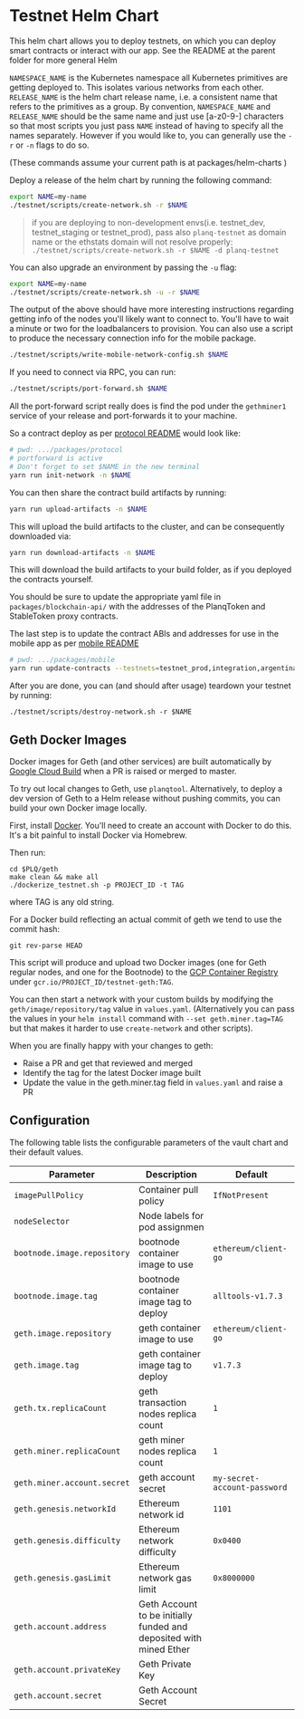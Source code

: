 # Testnet Helm Chart

This helm chart allows you to deploy testnets, on which you can deploy smart contracts or interact with our app. See the README at the parent folder for more general Helm

`NAMESPACE_NAME` is the Kubernetes namespace all Kubernetes primitives are getting deployed to. This isolates various networks from each other. `RELEASE_NAME` is the helm chart release name, i.e. a consistent name that refers to the primitives as a group. By convention, `NAMESPACE_NAME` and `RELEASE_NAME` should be the same name and just use [a-z0-9\-] characters so that most scripts you just pass `NAME` instead of having to specify all the names separately. However if you would like to, you can generally use the `-r` or `-n` flags to do so.

(These commands assume your current path is at packages/helm-charts )

Deploy a release of the helm chart by running the following command:

```bash
export NAME=my-name
./testnet/scripts/create-network.sh -r $NAME
```

> if you are deploying to non-development envs(i.e. testnet_dev, testnet_staging or testnet_prod), pass also `planq-testnet` as domain name
> or the ethstats domain will not resolve properly: `./testnet/scripts/create-network.sh -r $NAME -d planq-testnet`

You can also upgrade an environment by passing the `-u` flag:

```bash
export NAME=my-name
./testnet/scripts/create-network.sh -u -r $NAME
```

The output of the above should have more interesting instructions regarding getting info of the nodes you'll likely want to connect to. You'll have to wait a minute or two for the loadbalancers to provision. You can also use a script to produce the necessary connection info for the mobile package.

```bash
./testnet/scripts/write-mobile-network-config.sh $NAME
```

If you need to connect via RPC, you can run:

```bash
./testnet/scripts/port-forward.sh $NAME
```

All the port-forward script really does is find the pod under the `gethminer1` service of your release and port-forwards it to your machine.

So a contract deploy as per [protocol README](../../protocol/README.md) would look like:

```bash
# pwd: .../packages/protocol
# portforward is active
# Don't forget to set $NAME in the new terminal
yarn run init-network -n $NAME
```

You can then share the contract build artifacts by running:

```bash
yarn run upload-artifacts -n $NAME
```

This will upload the build artifacts to the cluster, and can be consequently downloaded via:

```bash
yarn run download-artifacts -n $NAME
```

This will download the build artifacts to your build folder, as if you deployed the contracts yourself.

You should be sure to update the appropriate yaml file in `packages/blockchain-api/` with the addresses of the PlanqToken and StableToken proxy contracts.

The last step is to update the contract ABIs and addresses for use in the mobile app as per [mobile README](../../mobile/README.md)

```bash
# pwd: .../packages/mobile
yarn run update-contracts --testnets=testnet_prod,integration,argentinastaging,argentinaproduction,$NAME
```

After you are done, you can (and should after usage) teardown your testnet by running:

```console
./testnet/scripts/destroy-network.sh -r $NAME
```

## Geth Docker Images

Docker images for Geth (and other services) are built automatically by [Google Cloud Build](https://console.cloud.google.com/cloud-build/triggers?organizationId=54829595577&project=celo-testnet) when a PR is raised or merged to master.

To try out local changes to Geth, use `planqtool`. Alternatively, to deploy a dev version of Geth to a Helm release without pushing commits, you can build your own Docker image locally.

First, install [Docker](https://store.docker.com/editions/community/docker-ce-desktop-mac). You'll need to create an account with Docker to do this. It's a bit painful to install Docker via Homebrew.

Then run:

```console
cd $PLQ/geth
make clean && make all
./dockerize_testnet.sh -p PROJECT_ID -t TAG
```

where TAG is any old string.

For a Docker build reflecting an actual commit of geth we tend to use the commit hash:

```console
git rev-parse HEAD
```

This script will produce and upload two Docker images (one for Geth regular nodes, and one for the Bootnode) to the [GCP Container Registry](https://console.cloud.google.com/gcr/images/celo-testnet/GLOBAL/testnet-geth) under `gcr.io/PROJECT_ID/testnet-geth:TAG`.

You can then start a network with your custom builds by modifying the `geth/image/repository/tag` value in `values.yaml`. (Alternatively you can pass the values in your `helm install` command with `--set geth.miner.tag=TAG` but that makes it harder to use `create-network` and other scripts).

When you are finally happy with your changes to geth:

- Raise a PR and get that reviewed and merged
- Identify the tag for the latest Docker image built
- Update the value in the geth.miner.tag field in `values.yaml` and raise a PR

## Configuration

The following table lists the configurable parameters of the vault chart and their default values.

| Parameter                   | Description                                                        | Default                      |
| --------------------------- | ------------------------------------------------------------------ | ---------------------------- |
| `imagePullPolicy`           | Container pull policy                                              | `IfNotPresent`               |
| `nodeSelector`              | Node labels for pod assignmen                                      |                              |
| `bootnode.image.repository` | bootnode container image to use                                    | `ethereum/client-go`         |
| `bootnode.image.tag`        | bootnode container image tag to deploy                             | `alltools-v1.7.3`            |
| `geth.image.repository`     | geth container image to use                                        | `ethereum/client-go`         |
| `geth.image.tag`            | geth container image tag to deploy                                 | `v1.7.3`                     |
| `geth.tx.replicaCount`      | geth transaction nodes replica count                               | `1`                          |
| `geth.miner.replicaCount`   | geth miner nodes replica count                                     | `1`                          |
| `geth.miner.account.secret` | geth account secret                                                | `my-secret-account-password` |
| `geth.genesis.networkId`    | Ethereum network id                                                | `1101`                       |
| `geth.genesis.difficulty`   | Ethereum network difficulty                                        | `0x0400`                     |
| `geth.genesis.gasLimit`     | Ethereum network gas limit                                         | `0x8000000`                  |
| `geth.account.address`      | Geth Account to be initially funded and deposited with mined Ether |                              |
| `geth.account.privateKey`   | Geth Private Key                                                   |                              |
| `geth.account.secret`       | Geth Account Secret                                                |                              |
